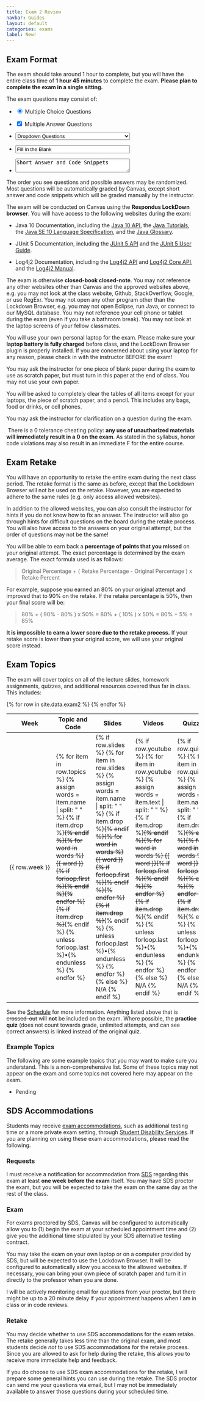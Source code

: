 ```yaml
---
title: Exam 2 Review
navbar: Guides
layout: default
categories: exams
label: New!
---
```


## Exam Format

The exam should take around 1 hour to complete, but you will have the entire class time of <i class="far fa-hourglass-half"></i> **1 hour 45 minutes** to complete the exam. **Please plan to complete the exam in a single sitting.**

The exam questions may consist of:

  - <span class="control"><label class="radio"><input type="radio" checked> Multiple Choice Questions</label></span>

  - <span class="control"><label class="checkbox"><input type="checkbox" checked> Multiple Answer Questions</label></span>

  - <span class="control"><span class="select"><select style="width: 300px;"><option>Dropdown Questions</option></select></span></span>

  - <span class="control"><input class="input" type="text" value="Fill in the Blank" style="width: 300px;" readonly></span>

  - <textarea class="textarea" rows="2" style="width: 300px; min-width: auto;" readonly>Short Answer and Code Snippets</textarea>

The order you see questions and possible answers may be <i class="far fa-random"></i> randomized. Most questions will be automatically graded by Canvas, except short answer and code snippets which will be graded manually by the instructor.

The exam will be conducted on Canvas using the <i class="far fa-lock-alt"></i> **Respondus LockDown browser**. You will have access to the following websites during the exam:

  - Java 10 Documentation, including the [Java 10 API](https://docs.oracle.com/javase/10/docs/api/), the [Java Tutorials](https://docs.oracle.com/javase/tutorial/), the [Java SE 10 Language Specification](https://docs.oracle.com/javase/specs/jls/se10/html/index.html), and the [Java Glossary](https://docs.oracle.com/javase/tutorial/information/glossary.html).

  - JUnit 5 Documentation, including the [JUnit 5 API](https://junit.org/junit5/docs/current/api/) and the [JUnit 5 User Guide](https://junit.org/junit5/docs/current/user-guide/).

  - Log4j2 Documentation, including the [Log4j2 API](https://logging.apache.org/log4j/2.x/log4j-api/apidocs/index.html) and [Log4j2 Core API](https://logging.apache.org/log4j/2.x/log4j-core/apidocs/index.html), and the [Log4j2 Manual](https://logging.apache.org/log4j/2.x/manual/).

The exam is otherwise <span class="fa-stack fa-fw"><i class="far fa-book-open fa-stack-1x"></i><i class="far fa-ban fa-stack-2x has-text-danger"></i></span> **closed-book closed-note**. You may not reference any other websites other than Canvas and the approved websites above, e.g. you may not look at the class website, Github, StackOverflow, Google, or use RegExr. You may not open any other program other than the Lockdown Browser, e.g. you may not open Eclipse, run Java, or connect to our MySQL database. You may not reference your cell phone or tablet during the exam (even if you take a bathroom break). You may not look at the laptop screens of your fellow classmates.

You will use your own <i class="far fa-laptop"></i> personal laptop for the exam. Please make sure your **laptop battery is <i class="far fa-battery-full"></i> fully charged** before class, and the LockDown Browser plugin is properly installed. If you are concerned about using your laptop for any reason, please check in with the instructor BEFORE the exam!

You may ask the instructor for one piece of blank paper during the exam to use as <i class="far fa-file-edit"></i> scratch paper, but must turn in this paper at the end of class. You may not use your own paper.

You will be asked to completely clear the tables of all items except for your laptops, the piece of scratch paper, and a pencil. This includes any bags, food or drinks, or cell phones.

You may ask the instructor for clarification on a <i class="far fa-question-circle"></i> question during the exam.

<article class="message is-danger">
  <div class="message-body">
    <i class="fas fa-exclamation-triangle"></i>&nbsp;There is a 0 tolerance cheating policy: <strong>any use of unauthorized materials will immediately result in a 0 on the exam</strong>. As stated in the syllabus, honor code violations may also result in an immediate F for the entire course.
  </div>
</article>

## Exam Retake

You will have an opportunity to retake the entire exam during the next class period. The retake format is the same as before, except that the Lockdown Browser will not be used on the retake. However, you are expected to adhere to the same rules (e.g. only access allowed websites).

In addition to the allowed websites, you can also consult the instructor for hints if you do not know how to fix an answer. The instructor will also go through hints for difficult questions on the board during the retake process. You will also have access to the answers on your original attempt, but the order of questions may not be the same!

You will be able to earn back a **percentage of points that you missed** on your original attempt. The exact percentage is determined by the exam average. The exact formula used is as follows:

  > Original Percentage + ( Retake Percentage - Original Percentage ) x Retake Percent

For example, suppose you earned an 80% on your original attempt and improved that to 90% on the retake. If the retake percentage is 50%, then your final score will be:

  > 80% + ( 90% - 80% ) x 50% = 80% + ( 10% ) x 50% = 80% + 5% = 85%

**It is impossible to earn a lower score due to the retake process.** If your retake score is lower than your original score, we will use your original score instead.

## Exam Topics

The exam will cover topics on all of the lecture slides, homework assignments, quizzes, and additional resources covered thus far in class. This includes:

<table class="table is-hoverable">
<thead>
  <tr>
    <th nowrap class="has-text-centered">Week</th>
    <th>Topic and Code</th>
    <th>Slides</th>
    <th>Videos</th>
    <th>Quizzes</th>
    <th>Homework</th>
    <th>Recordings</th>
  </tr>
</thead>

<tbody>
  {% for row in site.data.exam2 %}
  <tr>
    <td nowrap class="has-text-centered">{{ row.week }}</td>
    <td>
      {% for item in row.topics %}
      {% assign words = item.name | split: " " %}
      {% if item.drop %}<del>{% endif %}<a href="{{ item.link }}" style="text-decoration: inherit;"><span class="is-inline-block" style="text-decoration: inherit;"><i class="fab fa-github-alt"></i>{% for word in words %} {{ word }}{% if forloop.first %}</span>{% endif %}{% endfor %}</a>{% if item.drop %}</del>{% endif %}
      {% unless forloop.last %}&bull;{% endunless %}
      {% endfor %}
    </td>
    <td>
      {% if row.slides %}
      {% for item in row.slides %}
      {% assign words = item.name | split: " " %}
      {% if item.drop %}<del>{% endif %}<a href="{{ item.link }}" style="text-decoration: inherit;"><span class="is-inline-block" style="text-decoration: inherit;"><i class="far fa-file-powerpoint"></i>{% for word in words %} {{ word }}{% if forloop.first %}</span>{% endif %}{% endfor %}</a>{% if item.drop %}</del>{% endif %}
      {% unless forloop.last %}&bull;{% endunless %}
      {% endfor %}
      {% else %}
      <span class="has-text-grey">N/A</span>
      {% endif %}
    </td>
    <td>
      {% if row.youtube %}
      {% for item in row.youtube %}
      {% assign words = item.text | split: " " %}
      {% if item.drop %}<del>{% endif %}<a href="{{ item.link }}" style="text-decoration: inherit;"><span class="is-inline-block" style="text-decoration: inherit;"><i class="fab fa-youtube"></i>{% for word in words %} {{ word }}{% if forloop.first %}</span>{% endif %}{% endfor %}</a>{% if item.drop %}</del>{% endif %}
      {% unless forloop.last %}&bull;{% endunless %}
      {% endfor %}
      {% else %}
      <span class="has-text-grey">N/A</span>
      {% endif %}
    </td>
    <td>
      {% if row.quizzes %}
      {% for item in row.quizzes %}
      {% assign words = item.name | split: " " %}
      {% if item.drop %}<del>{% endif %}<a href="{{ item.link }}" style="text-decoration: inherit;"><span class="is-inline-block" style="text-decoration: inherit;"><i class="far fa-edit"></i>{% for word in words %} {{ word }}{% if forloop.first %}</span>{% endif %}{% endfor %}</a>{% if item.drop %}</del>{% endif %}
      {% unless forloop.last %}&bull;{% endunless %}
      {% endfor %}
      {% else %}
      <span class="has-text-grey">N/A</span>
      {% endif %}
    </td>
    <td nowrap>
      {% if row.homework %}
      {% for item in row.homework %}
      {% assign words = item.name | split: " " %}
      {% if item.drop %}<del>{% endif %}<a href="{{ item.link }}" style="text-decoration: inherit;"><span class="is-inline-block" style="text-decoration: inherit;"><i class="far fa-file-code"></i>{% for word in words %} {{ word }}{% if forloop.first %}</span>{% endif %}{% endfor %}</a>{% if item.drop %}</del>{% endif %}
      {% unless forloop.last %}&bull;{% endunless %}
      {% endfor %}
      {% else %}
      <span class="has-text-grey">N/A</span>
      {% endif %}
    </td>
    <td nowrap>
    {% if row.videos %}
    {% if row.videos.section1.tues %}<a href="{{ row.videos.section1.tues }}"><i class="far fa-video"></i> T1</a>{% else %}<span class="has-text-grey"><i class="far fa-video"></i> T1</span>{% endif %} {% if row.videos.section1.thur %}<a href="{{ row.videos.section1.thur }}"><i class="far fa-video"></i> R1</a>{% else %}<span class="has-text-grey"><i class="far fa-video"></i> R1</span>{% endif %}<br/>
    {% if row.videos.section2.tues %}<a href="{{ row.videos.section2.tues }}"><i class="far fa-video"></i> T2</a>{% else %}<span class="has-text-grey"><i class="far fa-video"></i> T2</span>{% endif %} {% if row.videos.section2.thur %}<a href="{{ row.videos.section2.thur }}"><i class="far fa-video"></i> R2</a>{% else %}<span class="has-text-grey"><i class="far fa-video"></i> R2</span>{% endif %}
    {% else %}
    <span class="has-text-grey">N/A</span>
    {% endif %}
    </td>
  </tr>
  {% endfor %}
</tbody>
</table>

See the [Schedule](/schedule.html) for more information. Anything listed above that is ~~crossed-out~~ will **not** be included on the exam. Where possible, the **practice quiz** (does not count towards grade, unlimited attempts, and can see correct answers) is linked instead of the original quiz.

### Example Topics

The following are some example topics that you may want to make sure you understand. This is a non-comprehensive list. Some of these topics may not appear on the exam and some topics not covered here may appear on the exam.

- Pending


## SDS Accommodations

Students may receive [exam accommodations](https://myusf.usfca.edu/sds/exam-accommodations), such as additional testing time or a more private exam setting, through [Student Disability Services](https://myusf.usfca.edu/sds/exam-accommodations). If you are planning on using these exam accommodations, please read the following.

### Requests

I must receive a notification for accommodation from [SDS](https://myusf.usfca.edu/sds) regarding this exam at least <strong>one week before the exam</strong> itself. You may have SDS proctor the exam, but you will be expected to take the exam on the same day as the rest of the class.

### Exam

For exams proctored by SDS, Canvas will be configured to automatically allow you to (1) begin the exam at your scheduled appointment time and (2) give you the additional time stipulated by your SDS alternative testing contract.

You may take the exam on your own laptop or on a computer provided by SDS, but will be expected to use the Lockdown Browser. It will be configured to automatically allow you access to the allowed websites. If necessary, you can bring your own piece of scratch paper and turn it in directly to the professor when you are done.

I will be actively monitoring email for questions from your proctor, but there might be up to a 20 minute delay if your appointment happens when I am in class or in code reviews.

### Retake

You may decide whether to use SDS accommodations for the exam retake. The retake generally takes less time than the original exam, and most students decide *not* to use SDS accommodations for the retake process. Since you are allowed to ask for help during the retake, this allows you to receive more immediate help and feedback.

If you do choose to use SDS exam accommodations for the retake, I will prepare some general hints you can use during the retake. The SDS proctor can send me your questions via email, but I may not be immediately available to answer those questions during your scheduled time.

